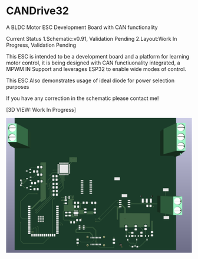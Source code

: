 # CANDrive32
A BLDC Motor ESC Development Board with CAN functionality

Current Status
1.Schematic:v0.91, Validation Pending
2.Layout:Work In Progress, Validation Pending

This ESC is intended to be a development board and a platform for learning motor control, it is being designed with CAN functiuonality integrated, a MPWM IN Support and leverages ESP32 to enable wide modes of control.

This ESC Also demonstrates usage of ideal diode for power selection purposes

If you have any correction in the schematic please contact me!

[3D VIEW: Work In Progress]

![CANDrive32](images\3DView_WIP_v0.91.png)